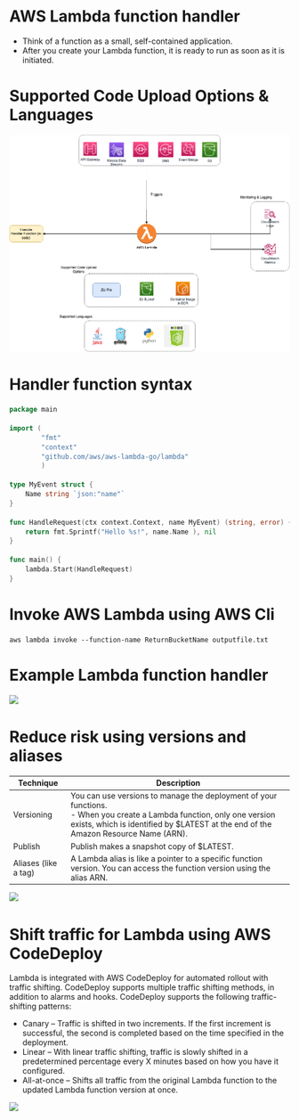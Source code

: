 # AWS Lambda function handler
- Think of a function as a small, self-contained application.
- After you create your Lambda function, it is ready to run as soon as it is initiated.

# Supported Code Upload Options & Languages

![img.png](assets/Lambda-Architecture.png)

# Handler function syntax

````go
package main

import (
        "fmt"
        "context"
        "github.com/aws/aws-lambda-go/lambda"
        )
        
type MyEvent struct {
    Name string `json:"name"`
}

func HandleRequest(ctx context.Context, name MyEvent) (string, error) {
    return fmt.Sprintf("Hello %s!", name.Name ), nil
}

func main() {
    lambda.Start(HandleRequest)
}
````

# Invoke AWS Lambda using AWS Cli

`aws lambda invoke --function-name ReturnBucketName outputfile.txt`

# Example Lambda function handler

![](https://explore.skillbuilder.aws/files/a/w/aws_prod1_docebosaas_com/1679778000/8FKtVG5bi16yMwGJwknY-Q/tincan/674187_1676990596_p1gpq6pq781l3ntaa1fcbps6c0t4_zip/assets/nTWarAevkkVtHYHK_zyA18G6iYJDYbGHk-Section4-nodejs-functioncode_NOPROCESS_.jpg)

# Reduce risk using versions and aliases

| Technique            | Description                                                                                                                                                                                                     |
|----------------------|-----------------------------------------------------------------------------------------------------------------------------------------------------------------------------------------------------------------|
| Versioning           | You can use versions to manage the deployment of your functions.<br/>- When you create a Lambda function, only one version exists, which is identified by $LATEST at the end of the Amazon Resource Name (ARN). |
| Publish              | Publish makes a snapshot copy of $LATEST.                                                                                                                                                                       |
| Aliases (like a tag) | A Lambda alias is like a pointer to a specific function version. You can access the function version using the alias ARN.                                                                                       |


![](https://explore.skillbuilder.aws/files/a/w/aws_prod1_docebosaas_com/1679778000/8FKtVG5bi16yMwGJwknY-Q/tincan/674187_1676990596_p1gpq6pq781l3ntaa1fcbps6c0t4_zip/assets/Uzkii7dlBq8-bPol_JY7eUnv-Wap77mDu-section6-weighted-aliases_NOPROCESS_.jpg)

# Shift traffic for Lambda using AWS CodeDeploy

Lambda is integrated with AWS CodeDeploy for automated rollout with traffic shifting. CodeDeploy supports multiple traffic shifting methods, in addition to alarms and hooks. CodeDeploy supports the following traffic-shifting patterns:
- Canary – Traffic is shifted in two increments. If the first increment is successful, the second is completed based on the time specified in the deployment. 
- Linear – With linear traffic shifting, traffic is slowly shifted in a predetermined percentage every X minutes based on how you have it configured. 
- All-at-once – Shifts all traffic from the original Lambda function to the updated Lambda function version at once.

![](https://explore.skillbuilder.aws/files/a/w/aws_prod1_docebosaas_com/1679778000/8FKtVG5bi16yMwGJwknY-Q/tincan/674187_1676990596_p1gpq6pq781l3ntaa1fcbps6c0t4_zip/assets/IVXkhny0Bc2JLVYK_IXd1u6cd53iBplHa-section5-samtemplate-2_NOPROCESS_.jpg)
